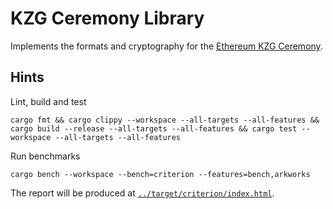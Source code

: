 # KZG Ceremony Library

Implements the formats and cryptography for the [Ethereum KZG Ceremony](https://github.com/ethereum/kzg-ceremony-specs/).

## Hints

Lint, build and test

```shell
cargo fmt && cargo clippy --workspace --all-targets --all-features && cargo build --release --all-targets --all-features && cargo test --workspace --all-targets --all-features
```

Run benchmarks

```shell
cargo bench --workspace --bench=criterion --features=bench,arkworks
```

The report will be produced at [`../target/criterion/index.html`](../target/criterion/index.html).
